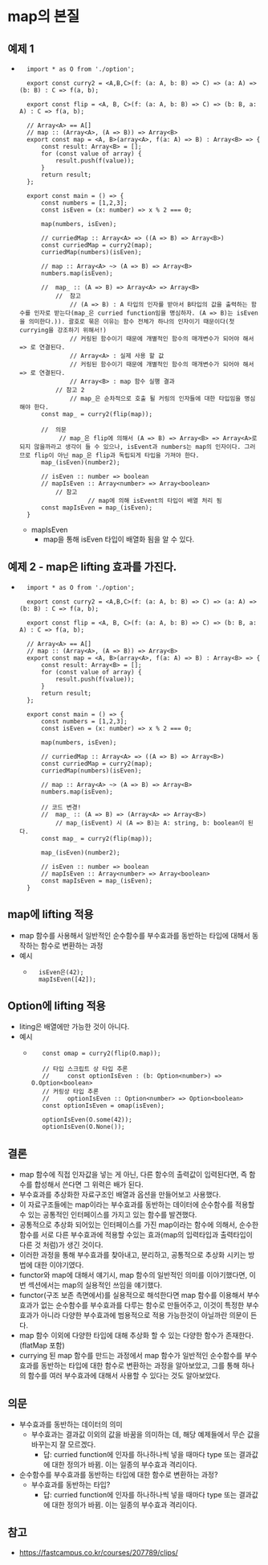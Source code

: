 # map의 본질


## 예제 1
- ```
    import * as O from './option';

    export const curry2 = <A,B,C>(f: (a: A, b: B) => C) => (a: A) => (b: B) : C => f(a, b);

    export const flip = <A, B, C>(f: (a: A, b: B) => C) => (b: B, a: A) : C => f(a, b);

    // Array<A> == A[]
    // map :: (Array<A>, (A => B)) => Array<B>
    export const map = <A, B>(array<A>, f(a: A) => B) : Array<B> => {
        const result: Array<B> = [];
        for (const value of array) {
            result.push(f(value));
        }
        return result;
    };

    export const main = () => {
        const numbers = [1,2,3];
        const isEven = (x: number) => x % 2 === 0;

        map(numbers, isEven);

        // curriedMap :: Array<A> => ((A => B) => Array<B>)
        const curriedMap = curry2(map);
        curriedMap(numbers)(isEven);

        // map :: Array<A> ~> (A => B) => Array<B>
        numbers.map(isEven);

        //  map_ :: (A => B) => Array<A> => Array<B>
            //  참고
                // (A => B) : A 타입의 인자를 받아서 B타입의 값을 출력하는 함수를 인자로 받는다(map_은 curried function임을 명심하자. (A => B)는 isEven을 의미한다.)). 괄호로 묶은 이유는 함수 전체가 하나의 인자이기 때문이다(첫 currying을 강조하기 위해서!)
                // 커링된 함수이기 때문에 개별적인 함수의 매개변수가 되어야 해서 => 로 연결된다. 
                // Array<A> : 실제 사용 할 값
                // 커링된 함수이기 때문에 개별적인 함수의 매개변수가 되어야 해서 => 로 연결된다. 
                // Array<B> : map 함수 실행 결과
            // 참고 2
                // map_은 순차적으로 호출 될 커링의 인자들에 대한 타입임을 명심해야 한다.
        const map_ = curry2(flip(map));

        //  의문
             // map_은 flip에 의해서 (A => B) => Array<B> => Array<A>로 되지 않을까라고 생각이 들 수 있으나, isEvent과 numbers는 map의 인자이다. 그러므로 flip이 아닌 map_은 flip과 독립되게 타입을 가져야 한다.
        map_(isEven)(number2);

        // isEven :: number => boolean
        // mapIsEven :: Array<number> => Array<boolean>
            // 참고
                     // map에 의해 isEvent의 타입이 배열 처리 됨
        const mapIsEven = map_(isEven);
    }
  ```
    - mapIsEven
        - map을 통해 isEven 타입이 배열화 됨을 알 수 있다.

## 예제 2 - map은 lifting 효과를 가진다.
- ```
    import * as O from './option';

    export const curry2 = <A,B,C>(f: (a: A, b: B) => C) => (a: A) => (b: B) : C => f(a, b);

    export const flip = <A, B, C>(f: (a: A, b: B) => C) => (b: B, a: A) : C => f(a, b);

    // Array<A> == A[]
    // map :: (Array<A>, (A => B)) => Array<B>
    export const map = <A, B>(array<A>, f(a: A) => B) : Array<B> => {
        const result: Array<B> = [];
        for (const value of array) {
            result.push(f(value));
        }
        return result;
    };

    export const main = () => {
        const numbers = [1,2,3];
        const isEven = (x: number) => x % 2 === 0;

        map(numbers, isEven);

        // curriedMap :: Array<A> => ((A => B) => Array<B>)
        const curriedMap = curry2(map);
        curriedMap(numbers)(isEven);

        // map :: Array<A> ~> (A => B) => Array<B>
        numbers.map(isEven);

        // 코드 변경!
        //  map_ :: (A => B) => (Array<A> => Array<B>)
            // map_(isEvent) 시 (A => B)는 A: string, b: boolean이 된다. 
        const map_ = curry2(flip(map));

        map_(isEven)(number2);

        // isEven :: number => boolean
        // mapIsEven :: Array<number> => Array<boolean>
        const mapIsEven = map_(isEven);
    }
  ```
## map에 lifting 적용
  - map 함수를 사용해서 일반적인 순수함수를 부수효과를 동반하는 타입에 대해서 동작하는 함수로 변환하는 과정
  - 예시
    - ```
        isEven은(42);
        mapIsEven([42]);
      ```
## Option에 lifting 적용 
  - liting은 배열에만 가능한 것이 아니다.
  - 예시
    - ```
         const omap = curry2(flip(O.map));

         // 타입 스크립트 상 타입 추론
         //     const optionIsEven : (b: Option<number>) => O.Option<boolean>
         // 커링상 타입 추론
         //     optionIsEven :: Option<number> => Option<boolean>
         const optionIsEven = omap(isEven);

         optionIsEven(O.some(42));
         optionIsEven(O.None());
      ```
## 결론
 - map 함수에 직접 인자값을 넣는 게 아닌, 다른 함수의 출력값이 입력된다면, 즉 함수를 합성해서 쓴다면 그 위력은 배가 된다.
 - 부수효과를 추상화한 자료구조인 배열과 옵션을 만들어보고 사용했다.
 - 이 자료구조들에는 map이라는 부수효과를 동반하는 데이터에 순수함수를 적용할 수 있는 공통적인 인터페이스를 가지고 있는 함수를 발견했다.
 - 공통적으로 추상화 되어있는 인터페이스를 가진 map이라는 함수에 의해서, 순수한 함수를 서로 다른 부수효과에 적용할 수있는 효과(map의 입력타입과 출력타입이 다른 것 처럼)가 생긴 것이다.
 - 이러한 과정을 통해 부수효과를 찾아내고, 분리하고, 공통적으로 추상화 시키는 방법에 대한 이야기였다.
 - functor와 map에 대해서 얘기시, map 함수의 일반적인 의미를 이야기했다면, 이번 섹션에서는 map의 실용적인 쓰임을 얘기했다.
 - functor(구조 보존 측면에서)를 실용적으로 해석한다면 map 함수를 이용해서 부수효과가 없는 순수함수를 부수효과를 다루는 함수로 만들어주고, 이것이 특정한 부수효과가 아니라 다양한 부수효과에 범용적으로 적용 가능한것이 아닐까란 의문이 든다.
 - map 함수 이외에 다양한 타입에 대해 추상화 할 수 있는 다양한 함수가 존재한다. (flatMap 포함)
 - currying 된 map 함수를 만드는 과정에서 map 함수가 일반적인 순수함수를 부수효과를 동반하는 타입에 대한 함수로 변환하는 과정을 알아보았고, 그를 통해 하나의 함수를 여러 부수효과에 대해서 사용할 수 있다는 것도 알아보았다.

## 의문
 - 부수효과를 동반하는 데이터의 의미
     - 부수효과는 결과값 이외의 값을 바꿈을 의미하는 데, 해당 예제들에서 무슨 값을 바꾸는지 잘 모르겠다.
       - 답: curried function에 인자를 하나하나씩 넣을 때마다 type 또는 결과값에 대한 정의가 바뀜. 이는 일종의 부수효과 격리이다.
 - 순수함수를 부수효과를 동반하는 타입에 대한 함수로 변환하는 과정?
   - 부수효과를 동반하는 타입?
      - 답: curried function에 인자를 하나하나씩 넣을 때마다 type 또는 결과값에 대한 정의가 바뀜. 이는 일종의 부수효과 격리이다.
## 참고
 - https://fastcampus.co.kr/courses/207789/clips/